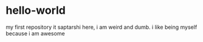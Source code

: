 # hello-world
my first repository
it saptarshi here, i am weird and dumb. 
i like being myself because i am awesome
